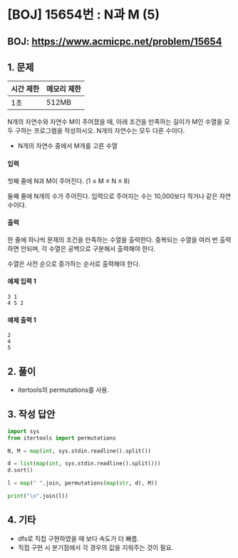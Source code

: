 #  [BOJ] 15654번 : N과 M (5)

## BOJ: https://www.acmicpc.net/problem/15654

## 1. 문제

|시간 제한| 메모리 제한| 
|:----|:----|
|1초|512MB|


N개의 자연수와 자연수 M이 주어졌을 때, 아래 조건을 만족하는 길이가 M인 수열을 모두 구하는 프로그램을 작성하시오. N개의 자연수는 모두 다른 수이다.

- N개의 자연수 중에서 M개를 고른 수열

#### 입력
첫째 줄에 N과 M이 주어진다. (1 ≤ M ≤ N ≤ 8)

둘째 줄에 N개의 수가 주어진다. 입력으로 주어지는 수는 10,000보다 작거나 같은 자연수이다.
#### 출력
한 줄에 하나씩 문제의 조건을 만족하는 수열을 출력한다. 중복되는 수열을 여러 번 출력하면 안되며, 각 수열은 공백으로 구분해서 출력해야 한다.

수열은 사전 순으로 증가하는 순서로 출력해야 한다.
#### 예제 입력 1
```
3 1
4 5 2
```
#### 예제 출력 1
```
2
4
5
```
## 2. 풀이
- itertools의 permutations를 사용.

## 3. 작성 답안
```python
import sys
from itertools import permutations

N, M = map(int, sys.stdin.readline().split())

d = list(map(int, sys.stdin.readline().split()))
d.sort()

l = map(" ".join, permutations(map(str, d), M))

print("\n".join(l))
```
## 4. 기타
- dfs로 직접 구현하였을 때 보다 속도가 더 빠름.
- 직접 구현 시 분기점에서 각 경우의 값을 지워주는 것이 필요.
